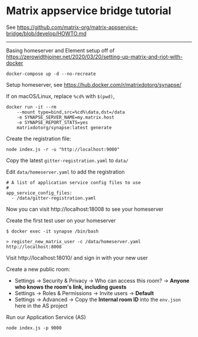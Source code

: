 # Matrix appservice bridge tutorial

See https://github.com/matrix-org/matrix-appservice-bridge/blob/develop/HOWTO.md

---

Basing homeserver and Element setup off of https://zerowidthjoiner.net/2020/03/20/setting-up-matrix-and-riot-with-docker

```
docker-compose up -d --no-recreate
```

Setup homeserver, see https://hub.docker.com/r/matrixdotorg/synapse/

If on macOS/Linux, replace `%cd%` with `$(pwd)`,

```
docker run -it --rm
    --mount type=bind,src=%cd%\data,dst=/data
    -e SYNAPSE_SERVER_NAME=my.matrix.host
    -e SYNAPSE_REPORT_STATS=yes
    matrixdotorg/synapse:latest generate
```

Create the registration file:

```
node index.js -r -u "http://localhost:9000"
```

Copy the latest `gitter-registration.yaml` to `data/`

Edit `data/homeserver.yaml` to add the registration

```
# A list of application service config files to use
#
app_service_config_files:
  - /data/gitter-registration.yaml
```

Now you can visit http://localhost:18008 to see your homeserver

Create the first test user on your homeserver

```
$ docker exec -it synapse /bin/bash

> register_new_matrix_user -c /data/homeserver.yaml http://localhost:8008
```

Visit http://localhost:18010/ and sign in with your new user

Create a new public room:

- Settings -> Security & Privacy -> Who can access this room? -> **Anyone who knows the room's link, including guests**
- Settings -> Roles & Permissions -> Invite users -> **Default**
- Settings -> Advanced -> Copy the **Internal room ID** into the `env.json` here in the AS project

Run our Application Service (AS)

```
node index.js -p 9000
```
